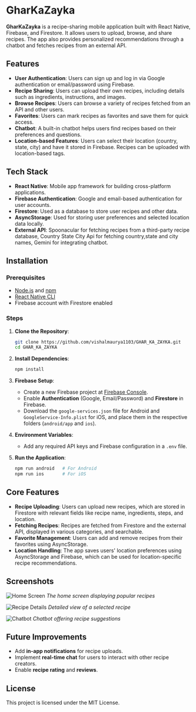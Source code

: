 # GharKaZayka

**GharKaZayka** is a recipe-sharing mobile application built with React Native, Firebase, and Firestore. It allows users to upload, browse, and share recipes. The app also provides personalized recommendations through a chatbot and fetches recipes from an external API.

## Features

- **User Authentication**: Users can sign up and log in via Google authentication or email/password using Firebase.
- **Recipe Sharing**: Users can upload their own recipes, including details such as ingredients, instructions, and images.
- **Browse Recipes**: Users can browse a variety of recipes fetched from an API and other users.
- **Favorites**: Users can mark recipes as favorites and save them for quick access.
- **Chatbot**: A built-in chatbot helps users find recipes based on their preferences and questions.
- **Location-based Features**: Users can select their location (country, state, city) and have it stored in Firebase. Recipes can be uploaded with location-based tags.
  
## Tech Stack

- **React Native**: Mobile app framework for building cross-platform applications.
- **Firebase Authentication**: Google and email-based authentication for user accounts.
- **Firestore**: Used as a database to store user recipes and other data.
- **AsyncStorage**: Used for storing user preferences and selected location data locally.
- **External API**: Spoonacular for fetching recipes from a third-party recipe database, Country State City Api for fetching country,state and city names, Gemini for integrating chatbot.

## Installation

### Prerequisites

- [Node.js](https://nodejs.org/) and [npm](https://www.npmjs.com/)
- [React Native CLI](https://reactnative.dev/docs/environment-setup)
- Firebase account with Firestore enabled

### Steps

1. **Clone the Repository**:

   ```bash
   git clone https://github.com/vishalmaurya1103/GHAR_KA_ZAYKA.git
   cd GHAR_KA_ZAYKA
   ```

2. **Install Dependencies**:

   ```bash
   npm install
   ```

3. **Firebase Setup**:
   - Create a new Firebase project at [Firebase Console](https://console.firebase.google.com/).
   - Enable **Authentication** (Google, Email/Password) and **Firestore** in Firebase.
   - Download the `google-services.json` file for Android and `GoogleService-Info.plist` for iOS, and place them in the respective folders (`android/app` and `ios`).

4. **Environment Variables**:
   - Add any required API keys and Firebase configuration in a `.env` file.

5. **Run the Application**:

   ```bash
   npm run android   # For Android
   npm run ios       # For iOS
   ```

## Core Features

- **Recipe Uploading**: Users can upload new recipes, which are stored in Firestore with relevant fields like recipe name, ingredients, steps, and location.
- **Fetching Recipes**: Recipes are fetched from Firestore and the external API, displayed in various categories, and searchable.
- **Favorite Management**: Users can add and remove recipes from their favorites using AsyncStorage.
- **Location Handling**: The app saves users' location preferences using AsyncStorage and Firebase, which can be used for location-specific recipe recommendations.

## Screenshots

![Home Screen](screenshots/home-screen.png)
*The home screen displaying popular recipes*

![Recipe Details](screenshots/recipe-detail.png)
*Detailed view of a selected recipe*

![Chatbot](screenshots/chatbot.png)
*Chatbot offering recipe suggestions*

## Future Improvements

- Add **in-app notifications** for recipe uploads.
- Implement **real-time chat** for users to interact with other recipe creators.
- Enable **recipe rating** and **reviews**.

## License

This project is licensed under the MIT License.
